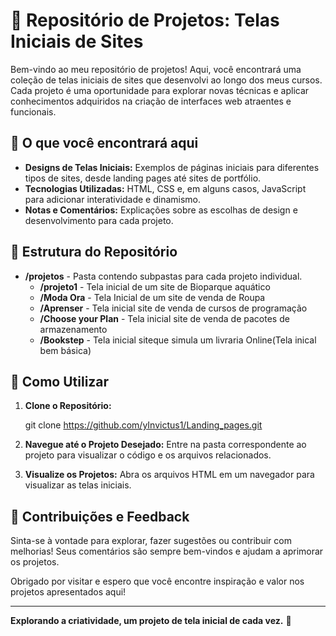 # 📂 Repositório de Projetos: Telas Iniciais de Sites

Bem-vindo ao meu repositório de projetos! Aqui, você encontrará uma coleção de telas iniciais de sites que desenvolvi ao longo dos meus cursos. Cada projeto é uma oportunidade para explorar novas técnicas e aplicar conhecimentos adquiridos na criação de interfaces web atraentes e funcionais.

## 🚀 O que você encontrará aqui

- **Designs de Telas Iniciais:** Exemplos de páginas iniciais para diferentes tipos de sites, desde landing pages até sites de portfólio.
- **Tecnologias Utilizadas:** HTML, CSS e, em alguns casos, JavaScript para adicionar interatividade e dinamismo.
- **Notas e Comentários:** Explicações sobre as escolhas de design e desenvolvimento para cada projeto.

## 📁 Estrutura do Repositório

- **/projetos** - Pasta contendo subpastas para cada projeto individual.
  - **/projeto1** - Tela inicial de um site de Bioparque aquático
  - **/Moda Ora** - Tela Inicial de um site de venda de Roupa
   - **/Aprenser** - Tela inicial site de venda de cursos de programação
   - **/Choose your Plan** - Tela inicial site de venda de pacotes de armazenamento
   -  **/Bookstep** - Tela inicial siteque simula um livraria Online(Tela inical bem básica)

## 🔧 Como Utilizar

1. **Clone o Repositório:**

   git clone https://github.com/yInvictus1/Landing_pages.git
   
2. **Navegue até o Projeto Desejado:**
   Entre na pasta correspondente ao projeto para visualizar o código e os arquivos relacionados.
3. **Visualize os Projetos:**
   Abra os arquivos HTML em um navegador para visualizar as telas iniciais.

## 📝 Contribuições e Feedback

Sinta-se à vontade para explorar, fazer sugestões ou contribuir com melhorias! Seus comentários são sempre bem-vindos e ajudam a aprimorar os projetos.

Obrigado por visitar e espero que você encontre inspiração e valor nos projetos apresentados aqui!

---

**Explorando a criatividade, um projeto de tela inicial de cada vez.** 🌟
